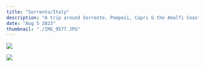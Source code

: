 ```yaml
---
title: "Sorrento/Italy"
description: "A trip around Sorrento, Pompeii, Capri & the Amalfi Coast"
date: "Aug 5 2023"
thumbnail: "./IMG_9577.JPG"
---
```

![](./IMG_9577.JPG)

![](./IMG_9598.JPG)